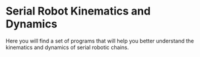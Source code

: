 # Serial Robot Kinematics and Dynamics

Here you will find a set of programs that will help you better understand the kinematics and dynamics of serial robotic chains.

